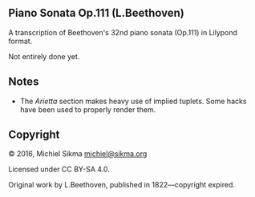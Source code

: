 Piano Sonata Op.111 (L.Beethoven)
---------------------------------

A transcription of Beethoven's 32nd piano sonata (Op.111) in Lilypond format.

Not entirely done yet.

Notes
-----

* The *Arietta* section makes heavy use of implied tuplets. Some hacks have been used to properly render them.

Copyright
---------

© 2016, Michiel Sikma <michiel@sikma.org>

Licensed under CC BY-SA 4.0.

Original work by L.Beethoven, published in 1822—copyright expired.
